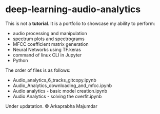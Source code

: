 # deep-learning-audio-analytics

This is not a <b>tutorial</b>.
It is a portfolio to showcase my ability to perform:
<ul>
  <li>audio processing and manipulation</li>
  <li>spectrum plots and spectrograms</li>
  <li>MFCC coefficient matrix generation</li>
  <li>Neural Networks using TF.keras</li>
  <li>command of linux CLI in Jupyter</li>
  <li>Python</li>
 </ul>
  
 The order of files is as follows:
 <ul>
  <li>Audio_analytics_6_tracks_gitcopy.ipynb</li>
  <li>Audio_Analytics_downloading_and_mfcc.ipynb</li>
  <li>Audio analytics - basic model creation.ipynb</li>
  <li>Audio Analytics - solving the overfit.ipynb</li>
</ul>
  
Under updatation.
© Arkaprabha Majumdar
